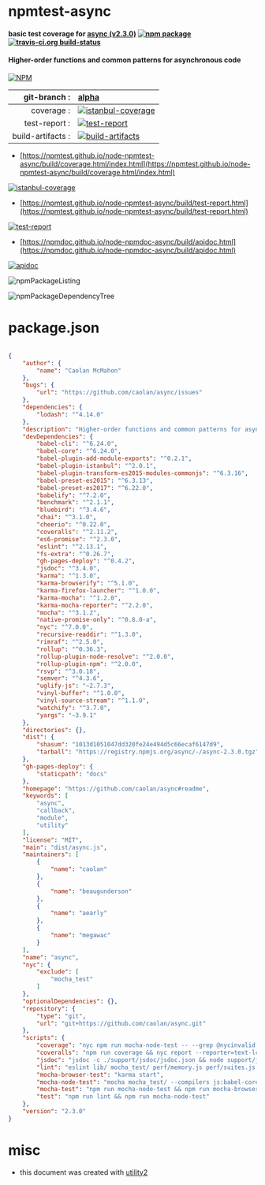 # npmtest-async

#### basic test coverage for  [async (v2.3.0)](https://github.com/caolan/async#readme)  [![npm package](https://img.shields.io/npm/v/npmtest-async.svg?style=flat-square)](https://www.npmjs.org/package/npmtest-async) [![travis-ci.org build-status](https://api.travis-ci.org/npmtest/node-npmtest-async.svg)](https://travis-ci.org/npmtest/node-npmtest-async)

#### Higher-order functions and common patterns for asynchronous code

[![NPM](https://nodei.co/npm/async.png?downloads=true&downloadRank=true&stars=true)](https://www.npmjs.com/package/async)

| git-branch : | [alpha](https://github.com/npmtest/node-npmtest-async/tree/alpha)|
|--:|:--|
| coverage : | [![istanbul-coverage](https://npmtest.github.io/node-npmtest-async/build/coverage.badge.svg)](https://npmtest.github.io/node-npmtest-async/build/coverage.html/index.html)|
| test-report : | [![test-report](https://npmtest.github.io/node-npmtest-async/build/test-report.badge.svg)](https://npmtest.github.io/node-npmtest-async/build/test-report.html)|
| build-artifacts : | [![build-artifacts](https://npmtest.github.io/node-npmtest-async/glyphicons_144_folder_open.png)](https://github.com/npmtest/node-npmtest-async/tree/gh-pages/build)|

- [https://npmtest.github.io/node-npmtest-async/build/coverage.html/index.html](https://npmtest.github.io/node-npmtest-async/build/coverage.html/index.html)

[![istanbul-coverage](https://npmtest.github.io/node-npmtest-async/build/screenCapture.buildCi.browser.%252Ftmp%252Fbuild%252Fcoverage.lib.html.png)](https://npmtest.github.io/node-npmtest-async/build/coverage.html/index.html)

- [https://npmtest.github.io/node-npmtest-async/build/test-report.html](https://npmtest.github.io/node-npmtest-async/build/test-report.html)

[![test-report](https://npmtest.github.io/node-npmtest-async/build/screenCapture.buildCi.browser.%252Ftmp%252Fbuild%252Ftest-report.html.png)](https://npmtest.github.io/node-npmtest-async/build/test-report.html)

- [https://npmdoc.github.io/node-npmdoc-async/build/apidoc.html](https://npmdoc.github.io/node-npmdoc-async/build/apidoc.html)

[![apidoc](https://npmdoc.github.io/node-npmdoc-async/build/screenCapture.buildCi.browser.%252Ftmp%252Fbuild%252Fapidoc.html.png)](https://npmdoc.github.io/node-npmdoc-async/build/apidoc.html)

![npmPackageListing](https://npmtest.github.io/node-npmtest-async/build/screenCapture.npmPackageListing.svg)

![npmPackageDependencyTree](https://npmtest.github.io/node-npmtest-async/build/screenCapture.npmPackageDependencyTree.svg)



# package.json

```json

{
    "author": {
        "name": "Caolan McMahon"
    },
    "bugs": {
        "url": "https://github.com/caolan/async/issues"
    },
    "dependencies": {
        "lodash": "^4.14.0"
    },
    "description": "Higher-order functions and common patterns for asynchronous code",
    "devDependencies": {
        "babel-cli": "^6.24.0",
        "babel-core": "^6.24.0",
        "babel-plugin-add-module-exports": "^0.2.1",
        "babel-plugin-istanbul": "^2.0.1",
        "babel-plugin-transform-es2015-modules-commonjs": "^6.3.16",
        "babel-preset-es2015": "^6.3.13",
        "babel-preset-es2017": "^6.22.0",
        "babelify": "^7.2.0",
        "benchmark": "^2.1.1",
        "bluebird": "^3.4.6",
        "chai": "^3.1.0",
        "cheerio": "^0.22.0",
        "coveralls": "^2.11.2",
        "es6-promise": "^2.3.0",
        "eslint": "^2.13.1",
        "fs-extra": "^0.26.7",
        "gh-pages-deploy": "^0.4.2",
        "jsdoc": "^3.4.0",
        "karma": "^1.3.0",
        "karma-browserify": "^5.1.0",
        "karma-firefox-launcher": "^1.0.0",
        "karma-mocha": "^1.2.0",
        "karma-mocha-reporter": "^2.2.0",
        "mocha": "^3.1.2",
        "native-promise-only": "^0.8.0-a",
        "nyc": "^7.0.0",
        "recursive-readdir": "^1.3.0",
        "rimraf": "^2.5.0",
        "rollup": "^0.36.3",
        "rollup-plugin-node-resolve": "^2.0.0",
        "rollup-plugin-npm": "^2.0.0",
        "rsvp": "^3.0.18",
        "semver": "^4.3.6",
        "uglify-js": "~2.7.3",
        "vinyl-buffer": "^1.0.0",
        "vinyl-source-stream": "^1.1.0",
        "watchify": "^3.7.0",
        "yargs": "~3.9.1"
    },
    "directories": {},
    "dist": {
        "shasum": "1013d1051047dd320fe24e494d5c66ecaf6147d9",
        "tarball": "https://registry.npmjs.org/async/-/async-2.3.0.tgz"
    },
    "gh-pages-deploy": {
        "staticpath": "docs"
    },
    "homepage": "https://github.com/caolan/async#readme",
    "keywords": [
        "async",
        "callback",
        "module",
        "utility"
    ],
    "license": "MIT",
    "main": "dist/async.js",
    "maintainers": [
        {
            "name": "caolan"
        },
        {
            "name": "beaugunderson"
        },
        {
            "name": "aearly"
        },
        {
            "name": "megawac"
        }
    ],
    "name": "async",
    "nyc": {
        "exclude": [
            "mocha_test"
        ]
    },
    "optionalDependencies": {},
    "repository": {
        "type": "git",
        "url": "git+https://github.com/caolan/async.git"
    },
    "scripts": {
        "coverage": "nyc npm run mocha-node-test -- --grep @nycinvalid --invert",
        "coveralls": "npm run coverage && nyc report --reporter=text-lcov | coveralls",
        "jsdoc": "jsdoc -c ./support/jsdoc/jsdoc.json && node support/jsdoc/jsdoc-fix-html.js",
        "lint": "eslint lib/ mocha_test/ perf/memory.js perf/suites.js perf/benchmark.js support/build/ support/*.js karma.conf.js",
        "mocha-browser-test": "karma start",
        "mocha-node-test": "mocha mocha_test/ --compilers js:babel-core/register",
        "mocha-test": "npm run mocha-node-test && npm run mocha-browser-test",
        "test": "npm run lint && npm run mocha-node-test"
    },
    "version": "2.3.0"
}
```



# misc
- this document was created with [utility2](https://github.com/kaizhu256/node-utility2)

